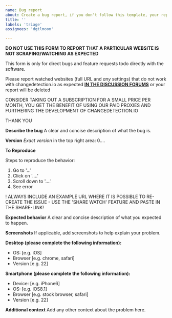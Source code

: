 ```yaml
---
name: Bug report
about: Create a bug report, if you don't follow this template, your report will be DELETED
title: ''
labels: 'triage'
assignees: 'dgtlmoon'

---
```


**DO NOT USE THIS FORM TO REPORT THAT A PARTICULAR WEBSITE IS NOT SCRAPING/WATCHING AS EXPECTED**

This form is only for direct bugs and feature requests todo directly with the software.

Please report watched websites (full URL and _any_ settings) that do not work with changedetection.io as expected [**IN THE DISCUSSION FORUMS**](https://github.com/dgtlmoon/changedetection.io/discussions) or your report will be deleted

CONSIDER TAKING OUT A SUBSCRIPTION FOR A SMALL PRICE PER MONTH, YOU GET THE BENEFIT OF USING OUR PAID PROXIES AND FURTHERING THE DEVELOPMENT OF CHANGEDETECTION.IO

THANK YOU





**Describe the bug**
A clear and concise description of what the bug is.

**Version**
*Exact version* in the top right area: 0....

**To Reproduce**

Steps to reproduce the behavior:
1. Go to '...'
2. Click on '....'
3. Scroll down to '....'
4. See error

! ALWAYS INCLUDE AN EXAMPLE URL WHERE IT IS POSSIBLE TO RE-CREATE THE ISSUE - USE THE 'SHARE WATCH' FEATURE AND PASTE IN THE SHARE-LINK!

**Expected behavior**
A clear and concise description of what you expected to happen.

**Screenshots**
If applicable, add screenshots to help explain your problem.

**Desktop (please complete the following information):**
 - OS: [e.g. iOS] 
 - Browser [e.g. chrome, safari]
 - Version [e.g. 22]

**Smartphone (please complete the following information):**
 - Device: [e.g. iPhone6]
 - OS: [e.g. iOS8.1]
 - Browser [e.g. stock browser, safari]
 - Version [e.g. 22]

**Additional context**
Add any other context about the problem here.
